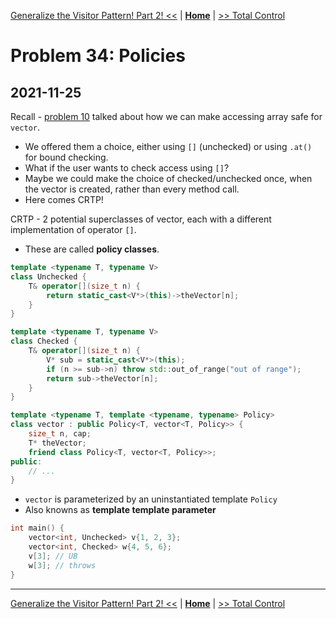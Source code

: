 [Generalize the Visitor Pattern! Part 2! <<](./problem_33.md) | [**Home**](../README.md) | [>> Total Control](./problem_35.md) 
# Problem 34: Policies
## **2021-11-25**

Recall - [problem 10](Notes/problem_10.md) talked about how we can make accessing array safe for `vector`.
- We offered them a choice, either using `[]` (unchecked) or using `.at()` for bound checking.
- What if the user wants to check access using `[]`?
- Maybe we could make the choice of checked/unchecked once, when the vector is created, rather than every method call.
- Here comes CRTP!

CRTP - 2 potential superclasses of vector, each with a different implementation of operator `[]`.
- These are called **policy classes**.
```cpp
template <typename T, typename V>
class Unchecked {
    T& operator[](size_t n) {
        return static_cast<V*>(this)->theVector[n];
    }
}

template <typename T, typename V>
class Checked {
    T& operator[](size_t n) {
        V* sub = static_cast<V*>(this);
        if (n >= sub->n) throw std::out_of_range("out of range");
        return sub->theVector[n];
    }
}

template <typename T, template <typename, typename> Policy>
class vector : public Policy<T, vector<T, Policy>> {
    size_t n, cap;
    T* theVector;
    friend class Policy<T, vector<T, Policy>>;
public:
    // ...
}
```
- `vector` is parameterized by an uninstantiated template `Policy`
- Also knowns as **template template parameter** 
```cpp
int main() {
    vector<int, Unchecked> v{1, 2, 3};
    vector<int, Checked> w{4, 5, 6};
    v[3]; // UB
    w[3]; // throws
}
```


---
[Generalize the Visitor Pattern! Part 2! <<](./problem_33.md) | [**Home**](../README.md) | [>> Total Control](./problem_35.md) 
